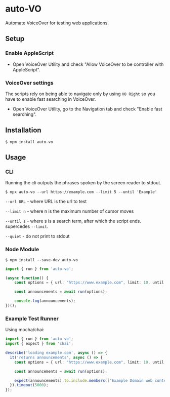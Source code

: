 # auto-VO

Automate VoiceOver for testing web applications.

## Setup

### Enable AppleScript

- Open VoiceOver Utility and check "Allow VoiceOver to be controller with AppleScript".

### VoiceOver settings

The scripts rely on being able to navigate only by using `VO Right` so you have
to enable fast searching in VoiceOver.

- Open VoiceOver Utility, go to the Navigation tab and check "Enable fast searching".

## Installation

    $ npm install auto-vo

## Usage

### CLI

Running the cli outputs the phrases spoken by the screen reader to stdout.

    $ npx auto-vo --url https://example.com --limit 5 --until 'Example'

`--url URL` - where URL is the url to test

`--limit n` - where n is the maximum number of cursor moves

`--until s` - where s is a search term, after which the script ends. supercedes `--limit`.

`--quiet` - do not print to stdout

### Node Module

    $ npm install --save-dev auto-vo

```typescript
import { run } from 'auto-vo';

(async function() {
    const options = { url: "https://www.example.com", limit: 10, until: 'Example' };

    const announcements = await run(options);

    console.log(announcements);
})();
```


### Example Test Runner

Using mocha/chai:

```typescript
import { run } from 'auto-vo';
import { expect } from 'chai';

describe('loading example.com', async () => {
  it('returns announcements', async () => {
    const options = { url: "https://www.example.com", limit: 10, until: 'Example', quiet: true };

    const announcements = await run(options);

    expect(announcements).to.include.members(["Example Domain web content"]);
  }).timeout(5000);
});
```
